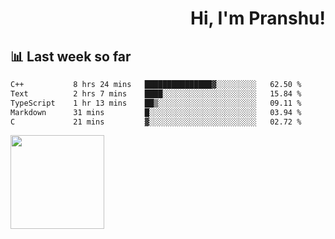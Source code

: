 <div align="right" >
   
   <H1>Hi, I'm Pranshu!</H1>

</div>

## 📊 Last week so far
<!--START_SECTION:waka-->

```txt
C++           8 hrs 24 mins   ███████████████▓░░░░░░░░░   62.50 %
Text          2 hrs 7 mins    ████░░░░░░░░░░░░░░░░░░░░░   15.84 %
TypeScript    1 hr 13 mins    ██▒░░░░░░░░░░░░░░░░░░░░░░   09.11 %
Markdown      31 mins         █░░░░░░░░░░░░░░░░░░░░░░░░   03.94 %
C             21 mins         ▓░░░░░░░░░░░░░░░░░░░░░░░░   02.72 %
```

<!--END_SECTION:waka-->


<img align="left" width="150" src="https://user-images.githubusercontent.com/70943732/209951571-93b7afe5-f523-4683-b725-5d94b287e94e.png">

